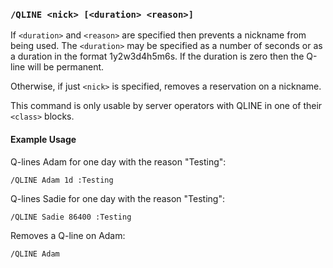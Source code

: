 <!-- This file contains a page fragment. Any changes will affect all pages that include it. -->

### `/QLINE <nick> [<duration> <reason>]`

If `<duration>` and `<reason>` are specified then prevents a nickname from being used. The `<duration>` may be specified as a number of seconds or as a duration in the format 1y2w3d4h5m6s. If the duration is zero then the Q-line will be permanent.

Otherwise, if just `<nick>` is specified, removes a reservation on a nickname.

This command is only usable by server operators with QLINE in one of their `<class>` blocks.

#### Example Usage

Q-lines Adam for one day with the reason "Testing":

```plaintext
/QLINE Adam 1d :Testing
```

Q-lines Sadie for one day with the reason "Testing":

```plaintext
/QLINE Sadie 86400 :Testing
```

Removes a Q-line on Adam:

```plaintext
/QLINE Adam
```
